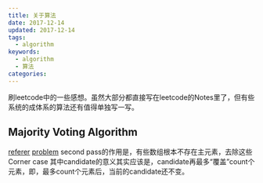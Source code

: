 ```yaml
---
title: 关于算法
date: 2017-12-14
updated: 2017-12-14
tags:
  - algorithm
keywords:
  - algorithm
  - 算法
categories:
---
```

刷leetcode中的一些感想。虽然大部分都直接写在leetcode的Notes里了，但有些系统的成体系的算法还有值得单独写一写。
<!-- more -->
## Majority Voting Algorithm
[referer](https://gregable.com/2013/10/majority-vote-algorithm-find-majority.html)
[problem](https://leetcode.com/problems/majority-element-ii/description/)
second pass的作用是，有些数组根本不存在主元素，去除这些Corner case
其中candidate的意义其实应该是，candidate再最多“覆盖”count个元素，即，最多count个元素后，当前的candidate还不变。
